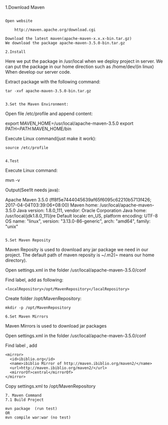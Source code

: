 1.Download Maven

```

Open website 

    http://maven.apache.org/download.cgi

Download the latest maven(apache-maven-x.x.x-bin.tar.gz)
We download the package apache-maven-3.5.0-bin.tar.gz

2.Install 

```
Here we put the package in /usr/local when we deploy project in server.
We can put the package in our home direction such as /home/dev/(in linux) When
develop our server code. 

Extract package with the following command:

    tar -xvf apache-maven-3.5.0-bin.tar.gz 
```

3.Set the Maven Environment:

```
Open file /etc/profile and append content:

export MAVEN_HOME=/usr/local/apache-maven-3.5.0
export PATH=$PATH:$MAVEN_HOME/bin

Execute Linux command(just make it work):

    source /etc/profile
```

4.Test

```
Execute Linux command:

mvn -v

Output(See!It needs java):

Apache Maven 3.5.0 (ff8f5e7444045639af65f6095c62210b5713f426; 2017-04-04T03:39:06+08:00)
Maven home: /usr/local/apache-maven-3.5.0
Java version: 1.8.0_111, vendor: Oracle Corporation
Java home: /usr/local/jdk1.8.0_111/jre
Default locale: en_US, platform encoding: UTF-8
OS name: "linux", version: "3.13.0-86-generic", arch: "amd64", family: "unix"
```

5.Set Maven Reposity

```

Maven Reposity is used to download any jar package we need in our project.
The default path of maven reposity is ~/.m2(~ means our home directory).

Open settings.xml in the folder /usr/local/apache-maven-3.5.0/conf

Find <settings> label, add <localResposity> as following:

    <localRepository>/opt/MavenRepository</localRepository>


Create folder /opt/MavenRepository:

    mkdir -p /opt/MavenRepository

```
6.Set Maven Mirrors
```
Maven Mirrors is used to download jar packages

Open settings.xml in the folder /usr/local/apache-maven-3.5.0/conf

Find label <mirrors>, add <mirror>

    <mirror>
      <id>ibiblio.org</id>
      <name>ibiblio Mirror of http://maven.ibiblio.org/maven2/</name>
      <url>http://maven.ibiblio.org/maven2/</url>
      <mirrorOf>central</mirrorOf>
    </mirror>

Copy settings.xml to /opt/MavenRepository

```
7. Maven Command
7.1 Build Project
```
    mvn package  (run test)
    OR
    mvn compile war:war (no test)
```
